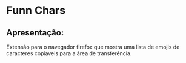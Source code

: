 # Funn Chars

## Apresentação:

Extensão para o navegador firefox que mostra uma lista de emojis de caracteres copiaveis para a área de transferência.
